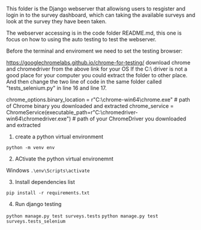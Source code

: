 This folder is the Django webserver that allowisng users to resgister and login in to the survey dashboard, which can taking the available surveys and look at the survey they have been taken.

The webserver accessing is in the code folder README.md, this one is focus on how to using the auto testing to test the webserver.

Before the terminal and enviroment we need to set the testing browser:

https://googlechromelabs.github.io/chrome-for-testing/
download chrome and chromedriver from the above link for your OS
If the C:\ driver is not a good place for your computer you could extract the folder to other place.
And then change the two line of code in the same folder called "tests_selenium.py" in line 16 and line 17.

chrome_options.binary_location = r"C:\chrome-win64\chrome.exe"  # path of Chrome binary you downloaded and extracted
chrome_service = ChromeService(executable_path=r"C:\chromedriver-win64\chromedriver.exe")  # path of your ChromeDriver you downloaded and extracted

1) create a python virtual environment

`python -m venv env`

2) ACtivate the python virtual environemnt

Windows
`.\env\Scripts\activate`

3) Install dependencies list

`pip install -r requirements.txt`

4) Run django testing

`python manage.py test surveys.tests`
`python manage.py test surveys.tests_selenium`
